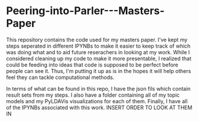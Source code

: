 # Peering-into-Parler---Masters-Paper
This repository contains the code used for my masters paper. I've kept my steps seperated in different IPYNBs to make it easier to keep track of which was doing what and to aid future reserachers in looking at my work.
While I considered cleaning up my code to make it more presentable, I realized that could be feeding into ideas that code is supposed to be perfect before people can see it. Thus, I'm putting it up as is in the hopes it will help others feel they can tackle computational methods.

In terms of what can be found in this repo, I have the json fils which contain result sets from my steps. I also have a folder containing all of my topic models and my PyLDAVis visualizations for each of them. Finally, I have all of the IPYNBs associated with this work. INSERT ORDER TO LOOK AT THEM IN
